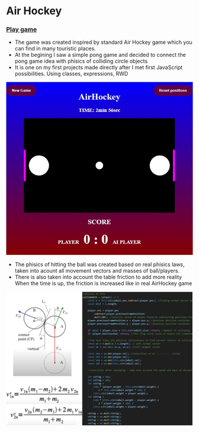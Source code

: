 # Air Hockey

### [Play game](https://rhalupczok.github.io/Air-Hockey/)

-   The game was created inspired by standard Air Hockey game which you can find in many touristic places.
-   At the begining I saw a simple pong game and decided to connect the pong game idea with phisics of colliding circle objects
-   It is one on my first projects made directly after I met first JavaScript possibilities. Using classes, expressions, RWD

![Screenshot](https://github.com/rhalupczok/Portfolio/blob/master/src/images/myWork/my-work-airhockey.jpg)

-   The phisics of hitting the ball was created based on real phisics laws, taken into acount all movement vectors and masses of ball/players.
-   There is also taken into account the table friction to add more reality
    When the time is up, the friction is increased like in real AirHockey game

![Screenshot](https://github.com/rhalupczok/Portfolio/blob/master/src/images/myWork/popup-airhockey-2.png)
